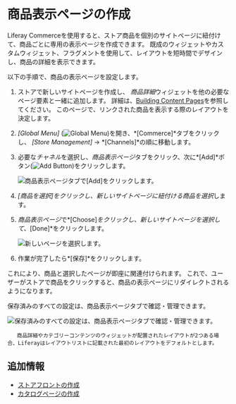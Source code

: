 # 商品表示ページの作成

Liferay Commerceを使用すると、ストア商品を個別のサイトページに紐付けて、商品ごとに専用の表示ページを作成できます。 既成のウィジェットやカスタムウィジェット、フラグメントを使用して、レイアウトを短時間でデザインし、商品の詳細を表示できます。

以下の手順で、商品の表示ページを設定します。

1.  ストアで新しいサイトページを作成し、 *商品詳細*ウィジェットを他の必要なページ要素と一緒に追加します。 詳細は、[Building Content Pages](https://learn.liferay.com/dxp/7.x/en/site-building/creating-pages/building-and-managing-content-pages/building-content-pages.html)を参照してください。 このページで、リンクされた商品を表示する際のレイアウトを決定します。

2.  *[Global Menu]* (![Global Menu](../images/icon-applications-menu.png))を開き、*[Commerce]*タブをクリックし、 *[Store Management]* → *[Channels]*の順に移動します。

3.  必要な*チャネル*を選択し、*商品表示ページ*タブをクリック、次に*[Add]*ボタン(![Add Button](../images/icon-add.png))をクリックします。

    ![商品表示ページタブで[Add]をクリックします。](./creating-product-display-pages/images/02.png)

4.  *[商品を選択]*をクリックし、新しいサイトページに紐付ける商品を*選択*します。

5.  *商品表示ページ*で*[Choose]*をクリックし、新しいサイトページを選択して、*[Done]*をクリックします。

    ![新しいページを選択します。](./creating-product-display-pages/images/03.png)

6.  作業が完了したら*[保存]*をクリックします。

これにより、商品と選択したページが即座に関連付けられます。 これで、ユーザーがストアで商品をクリックすると、商品の表示ページにリダイレクトされるようになります。

保存済みのすべての設定は、商品表示ページタブで確認・管理できます。

![保存済みのすべての設定は、商品表示ページタブで確認・管理できます。](./creating-product-display-pages/images/04.png)

``` note::
   商品詳細やカテゴリーコンテンツのウィジェットが配置されたレイアウトが2つある場合、Liferayはレイアウトリストに記載された最初のレイアウトをデフォルトとします。
```

## 追加情報

  - [ストアフロントの作成](./creating-your-storefront.md)
  - [カタログページの作成](./creating-a-catalog-page.md)
